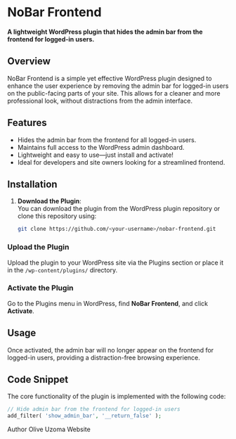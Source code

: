 # NoBar Frontend 

**A lightweight WordPress plugin that hides the admin bar from the frontend for logged-in users.**

## Overview  
NoBar Frontend is a simple yet effective WordPress plugin designed to enhance the user experience by removing the admin bar for logged-in users on the public-facing parts of your site. This allows for a cleaner and more professional look, without distractions from the admin interface.

## Features  
- Hides the admin bar from the frontend for all logged-in users.
- Maintains full access to the WordPress admin dashboard.
- Lightweight and easy to use—just install and activate!
- Ideal for developers and site owners looking for a streamlined frontend.

## Installation  
1. **Download the Plugin**:  
   You can download the plugin from the WordPress plugin repository or clone this repository using:
   ```bash
   git clone https://github.com/<your-username>/nobar-frontend.git

### Upload the Plugin
Upload the plugin to your WordPress site via the Plugins section or place it in the `/wp-content/plugins/` directory.

### Activate the Plugin
Go to the Plugins menu in WordPress, find **NoBar Frontend**, and click **Activate**.

## Usage
Once activated, the admin bar will no longer appear on the frontend for logged-in users, providing a distraction-free browsing experience.

## Code Snippet
The core functionality of the plugin is implemented with the following code:

```php
// Hide admin bar from the frontend for logged-in users
add_filter( 'show_admin_bar', '__return_false' );
```

Author
Olive Uzoma
Website
